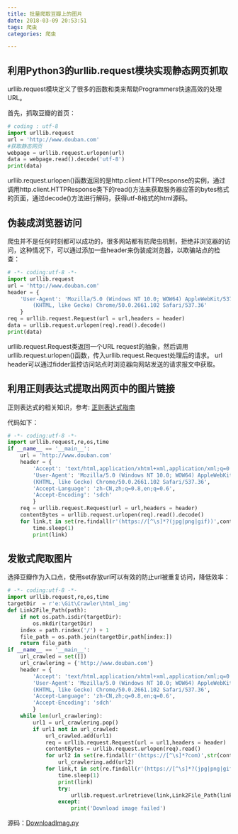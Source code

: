 ```yaml
---
title: 批量爬取豆瓣上的图片
date: 2018-03-09 20:53:51
tags: 爬虫
categories: 爬虫

---
```


## 利用Python3的urllib.request模块实现静态网页抓取

urllib.request模块定义了很多的函数和类来帮助Programmers快速高效的处理URL。

首先，抓取豆瓣的首页：
```python
# coding : utf-8
import urllib.request
url = 'http://www.douban.com'
#获取静态网页
webpage = urllib.request.urlopen(url)
data = webpage.read().decode('utf-8')
print(data)
```
urllib.request.urlopen()函数返回的是http.client.HTTPResponse的实例，通过调用http.client.HTTPResponse类下的read()方法来获取服务器应答的bytes格式的页面，通过decode()方法进行解码，获得utf-8格式的html源码。

## 伪装成浏览器访问
爬虫并不是任何时刻都可以成功的，很多网站都有防爬虫机制，拒绝非浏览器的访问，这种情况下，可以通过添加一些header来伪装成浏览器，以欺骗站点的检查：
```python
# -*- coding:utf-8 -*-
import urllib.request
url = 'http://www.douban.com'
header = {
    'User-Agent': 'Mozilla/5.0 (Windows NT 10.0; WOW64) AppleWebKit/537.36 \
        (KHTML, like Gecko) Chrome/50.0.2661.102 Safari/537.36'
    }
req = urllib.request.Request(url = url,headers = header)
data = urllib.request.urlopen(req).read().decode()
print(data)	
```
urllib.request.Request类返回一个URL request的抽象，然后调用urllib.request.urlopen()函数，传入urllib.request.Request处理后的请求。
url header可以通过fidder监控访问站点时浏览器向网站发送的请求报文中获取。

## 利用正则表达式提取出网页中的图片链接

正则表达式的相关知识，参考: [正则表达式指南](http://www.cnblogs.com/huxi/archive/2010/07/04/1771073.html)

代码如下：
```python
# -*- coding:utf-8 -*-
import urllib.request,re,os,time
if __name__ == '__main__':
    url = 'http://www.douban.com'
    header = {
        'Accept': 'text/html,application/xhtml+xml,application/xml;q=0.9,image/webp,*/*;q=0.8',
        'User-Agent': 'Mozilla/5.0 (Windows NT 10.0; WOW64) AppleWebKit/537.36 \
        (KHTML, like Gecko) Chrome/50.0.2661.102 Safari/537.36',
        'Accept-Language': 'zh-CN,zh;q=0.8,en;q=0.6',
        'Accept-Encoding': 'sdch'
        }
    req = urllib.request.Request(url = url,headers = header)
    contentBytes = urllib.request.urlopen(req).read().decode()     
    for link,t in set(re.findall(r'(https://[^\s]*?(jpg|png|gif))',contentBytes)):
        time.sleep(1)
        print(link)
```

## 发散式爬取图片

选择豆瓣作为入口点，使用set存放url可以有效的防止url被重复访问，降低效率：
```python
# -*- coding:utf-8 -*-
import urllib.request,re,os,time
targetDir  = r'e:\Git\Crawler\html_img'
def Link2File_Path(path):
    if not os.path.isdir(targetDir):
        os.mkdir(targetDir)
    index = path.rindex('/') + 1
    file_path = os.path.join(targetDir,path[index:])
    return file_path
if __name__ == '__main__':
    url_crawled = set([])
    url_crawlering = {'http://www.douban.com'}
    header = {
        'Accept': 'text/html,application/xhtml+xml,application/xml;q=0.9,image/webp,*/*;q=0.8',
        'User-Agent': 'Mozilla/5.0 (Windows NT 10.0; WOW64) AppleWebKit/537.36 \
        (KHTML, like Gecko) Chrome/50.0.2661.102 Safari/537.36',
        'Accept-Language': 'zh-CN,zh;q=0.8,en;q=0.6',
        'Accept-Encoding': 'sdch'
        }
    while len(url_crawlering):
        url1 = url_crawlering.pop()
        if url1 not in url_crawled:
            url_crawled.add(url1)
            req = urllib.request.Request(url = url1,headers = header)
            contentBytes = urllib.request.urlopen(req).read()       
            for url2 in set(re.findall(r'(https://[^\s]*?com)',str(contentBytes))):
                url_crawlering.add(url2)
            for link,t in set(re.findall(r'(https://[^\s]*?(jpg|png|gif))',str(contentBytes))):
                time.sleep(1)
                print(link)
                try:
                    urllib.request.urlretrieve(link,Link2File_Path(link))     #Copy a network object denoted by a URL to a local file       
                except:
                    print('Download image failed')
```
源码：[DownloadImag.py](https://github.com/Zmingfeng/Python3/blob/master/DownloadImag.py)


